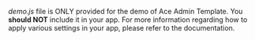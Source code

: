 *demo.js* file is ONLY provided for the demo of Ace Admin Template.
You **should NOT** include it in your app.
For more information regarding how to apply various settings in your app, please refer to the documentation.
